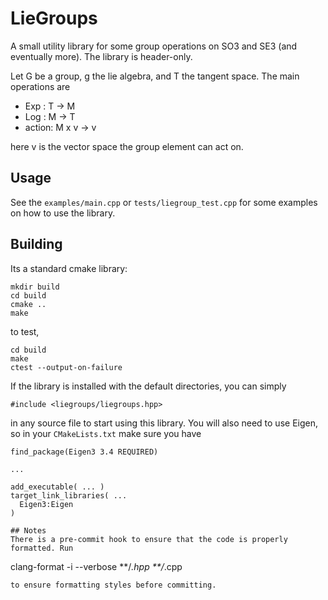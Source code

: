 # LieGroups

A small utility library for some group operations on SO3 and SE3 (and eventually more). 
The library is header-only.


Let G be a group, g the lie algebra, and T the tangent space. 
The main operations are
- Exp : T -> M
- Log : M -> T
- action: M x v -> v

here v is the vector space the group element can act on. 

## Usage

See the `examples/main.cpp` or `tests/liegroup_test.cpp`  for some examples on how to use the library. 

## Building
Its a standard cmake library:

```
mkdir build
cd build
cmake ..
make 
```

to test, 
```
cd build
make 
ctest --output-on-failure
```

If the library is installed with the default directories, you can simply 
```
#include <liegroups/liegroups.hpp>
```
in any source file to start using this library. 
You will also need to use Eigen, so in your `CMakeLists.txt` make sure you have
```
find_package(Eigen3 3.4 REQUIRED)

...

add_executable( ... )
target_link_libraries( ...
  Eigen3:Eigen
)

## Notes
There is a pre-commit hook to ensure that the code is properly formatted. Run
```
clang-format -i --verbose **/*.hpp **/*.cpp
```
to ensure formatting styles before committing. 
